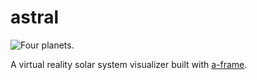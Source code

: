 # astral

![Four planets.](http://i.imgur.com/9tQXBI7.png)

A virtual reality solar system visualizer built with
[a-frame](https://aframe.io).

